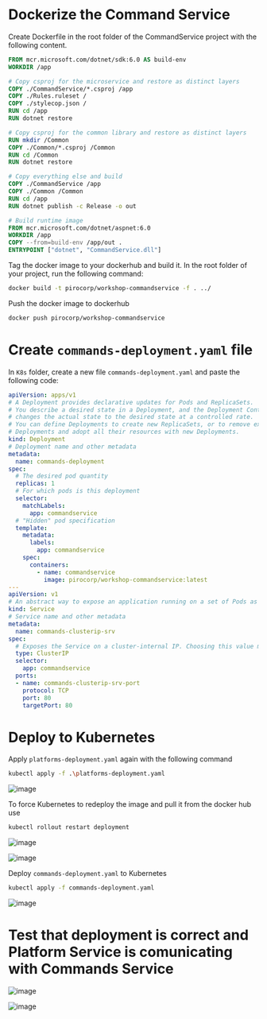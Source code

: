 # Dockerize the Command Service

Create Dockerfile in the root folder of the CommandService project with the following content. 

```dockerfile
FROM mcr.microsoft.com/dotnet/sdk:6.0 AS build-env
WORKDIR /app

# Copy csproj for the microservice and restore as distinct layers
COPY ./CommandService/*.csproj /app
COPY ./Rules.ruleset /
COPY ./stylecop.json /
RUN cd /app
RUN dotnet restore

# Copy csproj for the common library and restore as distinct layers
RUN mkdir /Common
COPY ./Common/*.csproj /Common
RUN cd /Common
RUN dotnet restore

# Copy everything else and build
COPY ./CommandService /app
COPY ./Common /Common
RUN cd /app
RUN dotnet publish -c Release -o out

# Build runtime image
FROM mcr.microsoft.com/dotnet/aspnet:6.0
WORKDIR /app
COPY --from=build-env /app/out .
ENTRYPOINT ["dotnet", "CommandService.dll"]
```


Tag the docker image to your dockerhub and build it. In the root folder of your project, run the following command:

```bash
docker build -t pirocorp/workshop-commandservice -f . ../
```


Push the docker image to dockerhub

```bash
docker push pirocorp/workshop-commandservice
```


# Create ```commands-deployment.yaml``` file

In ```K8s``` folder, create a new file ```commands-deployment.yaml``` and paste the following code:

```yaml
apiVersion: apps/v1
# A Deployment provides declarative updates for Pods and ReplicaSets.
# You describe a desired state in a Deployment, and the Deployment Controller 
# changes the actual state to the desired state at a controlled rate. 
# You can define Deployments to create new ReplicaSets, or to remove existing 
# Deployments and adopt all their resources with new Deployments.
kind: Deployment
# Deployment name and other metadata
metadata: 
  name: commands-deployment
spec:
  # The desired pod quantity
  replicas: 1
  # For which pods is this deployment
  selector: 
    matchLabels:
      app: commandservice
  # "Hidden" pod specification
  template:
    metadata:
      labels:
        app: commandservice
    spec:
      containers:
        - name: commandservice
          image: pirocorp/workshop-commandservice:latest
---
apiVersion: v1
# An abstract way to expose an application running on a set of Pods as a network service.
kind: Service
# Service name and other metadata
metadata:
  name: commands-clusterip-srv
spec:
  # Exposes the Service on a cluster-internal IP. Choosing this value makes the Service only reachable from within the cluster. This is the default ServiceType
  type: ClusterIP
  selector:
    app: commandservice
  ports:
  - name: commands-clusterip-srv-port
    protocol: TCP
    port: 80
    targetPort: 80
```


# Deploy to Kubernetes

Apply ```platforms-deployment.yaml``` again with the following command

```bash
kubectl apply -f .\platforms-deployment.yaml
```

![image](https://user-images.githubusercontent.com/34960418/172602287-25a6b510-9e64-4042-a0a8-cfda8c9e900d.png)


To force Kubernetes to redeploy the image and pull it from the docker hub use

```bash
kubectl rollout restart deployment
```

![image](https://user-images.githubusercontent.com/34960418/172608378-0f4c136d-1067-4ddf-bd6f-cf91c0b1151b.png)

![image](https://user-images.githubusercontent.com/34960418/172608547-8aad175c-5a2a-4c14-92dc-a26aecf6d7b1.png)


Deploy ```commands-deployment.yaml``` to Kubernetes

```bash
kubectl apply -f commands-deployment.yaml
```

![image](https://user-images.githubusercontent.com/34960418/172609222-675d6742-f589-45e1-9afd-f0f24dcfd1e2.png)


# Test that deployment is correct and Platform Service is comunicating with Commands Service

![image](https://user-images.githubusercontent.com/34960418/172610144-44f5e8f4-8d51-4d8b-9ef3-801b29ec0a0d.png)

![image](https://user-images.githubusercontent.com/34960418/172610043-4bf82180-1d81-4866-ab4c-94edca44e6bf.png)
